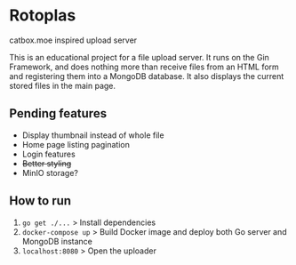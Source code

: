 # Rotoplas
catbox.moe inspired upload server

This is an educational project for a file upload server. It runs on the
Gin Framework, and does nothing more than receive files from an HTML form
and registering them into a MongoDB database. It also displays the current
stored files in the main page.

## Pending features
- Display thumbnail instead of whole file
- Home page listing pagination
- Login features
- ~~Better styling~~
- MinIO storage?

## How to run
1. `go get ./...` > Install dependencies
2. `docker-compose up` > Build Docker image and deploy both Go server and MongoDB instance
3. `localhost:8080` > Open the uploader
